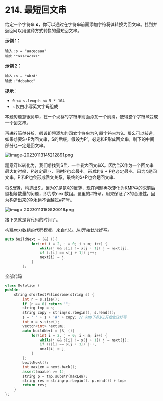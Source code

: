 # 214. 最短回文串

给定一个字符串 _**s**_，你可以通过在字符串前面添加字符将其转换为回文串。找到并返回可以用这种方式转换的最短回文串。

**示例 1：**

```
输入：s = "aacecaaa"
输出："aaacecaaa"
```

**示例 2：**

```
输入：s = "abcd"
输出："dcbabcd"
```

**提示：**

* `0 <= s.length <= 5 * 104`
* `s` 仅由小写英文字母组成

本题的题意很简单，在一个现存的字符串前面添加一个前缀，使得整个字符串变成一个回文串。

再进行简单分析，假设即将添加的回文字符串为P, 原字符串为S。那么可以知道，如果想要S+P为回文串，S的后缀，假设为P’，必定和P形成回文串。剩下的中间部分也一定是回文串。

![image-20220113145212891.png](https://cdn.acwing.com/media/article/image/2022/01/14/30073\_ab95479874-image-20220113145212891.png)

题意可以转化为，我们想找到S里，一个最大回文串X。因为当X作为一个回文串最大的时候，P’必定最小，同时P也会最小。形成的S + P也必定最小。因为X是回文串，P’和P也会形成回文关系，最终的S+P也会是回文串。

将S反转，构造出S’。因为X’是是X的反转，现在问题再次转化为KMP中的求前后缀相等数量的问题，即为求next数组。这里的#符号，用来保证了X的合法性，因为构造出来的X永远不会越过#符号。

![image-20220113150820018.png](https://cdn.acwing.com/media/article/image/2022/01/14/30073\_c45a4f9c74-image-20220113150820018.png)

接下来就是背代码的时间了。

构建next数组的代码模板，来自Y总。从1开始比较好写。

```cpp
auto buildNext = [&] (){
            for(int i = 2, j = 0; i < m; i++) {
                while(j && s[i] != s[j + 1]) j = next[j];
                if (s[i] == s[j + 1]) j++;
                next[i] = j;
            }        
        };
```

全部代码

```cpp
class Solution {
public:
    string shortestPalindrome(string s) {
        int n = s.size();
        if (n == 0) return "";
        string tmp = s;
        string copy = string(s.rbegin(), s.rend());
        s = ' ' + s + '#' + copy; // kmp下标从1开始比较好写
        int m = s.size();
        vector<int> next(m);
        auto buildNext = [&] (){
            for(int i = 2, j = 0; i < m; i++) {
                while(j && s[i] != s[j + 1]) j = next[j];
                if (s[i] == s[j + 1]) j++;
                next[i] = j;
            }        
        };
        buildNext();
        int maxLen = next.back();
        assert(maxLen >= 1);
        string p = tmp.substr(maxLen);
        string res = string(p.rbegin(), p.rend()) + tmp;
        return res;
    }
};
```
